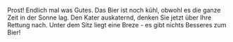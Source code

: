 Prost! Endlich mal was Gutes. Das Bier ist noch kühl,
obwohl es die ganze Zeit in der Sonne lag.
Den Kater auskaternd, denken Sie jetzt über Ihre Rettung nach.
Unter dem Sitz liegt eine Breze - es gibt nichts Besseres zum Bier!
